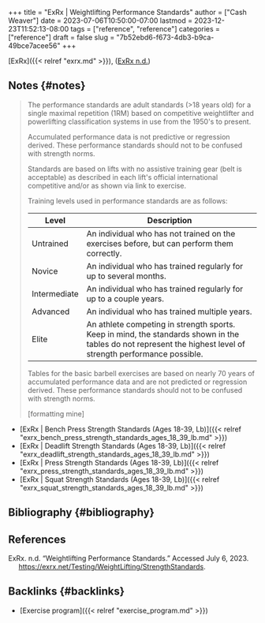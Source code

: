 +++
title = "ExRx | Weightlifting Performance Standards"
author = ["Cash Weaver"]
date = 2023-07-06T10:50:00-07:00
lastmod = 2023-12-23T11:52:13-08:00
tags = ["reference", "reference"]
categories = ["reference"]
draft = false
slug = "7b52ebd6-f673-4db3-b9ca-49bce7acee56"
+++

[ExRx]({{< relref "exrx.md" >}}), (<a href="#citeproc_bib_item_1">ExRx n.d.</a>)


## Notes {#notes}

> The performance standards are adult standards (&gt;18 years old) for a single maximal repetition (1RM) based on competitive weightlifter and powerlifting classification systems in use from the 1950's to present.
>
> Accumulated performance data is not predictive or regression derived. These performance standards should not to be confused with strength norms.
>
> Standards are based on lifts with no assistive training gear (belt is acceptable) as described in each lift's official international competitive and/or as shown via link to exercise.
>
> Training levels used in performance standards are as follows:
>
> | Level        | Description                                                                                                                                                   |
> |--------------|---------------------------------------------------------------------------------------------------------------------------------------------------------------|
> | Untrained    | An individual who has not trained on the exercises before, but can perform them correctly.                                                                    |
> | Novice       | An individual who has trained regularly for up to several months.                                                                                             |
> | Intermediate | An individual who has trained regularly for up to a couple years.                                                                                             |
> | Advanced     | An individual who has trained multiple years.                                                                                                                 |
> | Elite        | An athlete competing in strength sports. Keep in mind, the standards shown in the tables do not represent the highest level of strength performance possible. |
>
> Tables for the basic barbell exercises are based on nearly 70 years of accumulated performance data and are not predicted or regression derived. These performance standards should not to be confused with strength norms.
>
> [formatting mine]

-   [ExRx | Bench Press Strength Standards (Ages 18-39, Lb)]({{< relref "exrx_bench_press_strength_standards_ages_18_39_lb.md" >}})
-   [ExRx | Deadlift Strength Standards (Ages 18-39, Lb)]({{< relref "exrx_deadlift_strength_standards_ages_18_39_lb.md" >}})
-   [ExRx | Press Strength Standards (Ages 18-39, Lb)]({{< relref "exrx_press_strength_standards_ages_18_39_lb.md" >}})
-   [ExRx | Squat Strength Standards (Ages 18-39, Lb)]({{< relref "exrx_squat_strength_standards_ages_18_39_lb.md" >}})


## Bibliography {#bibliography}

## References

<style>.csl-entry{text-indent: -1.5em; margin-left: 1.5em;}</style><div class="csl-bib-body">
  <div class="csl-entry"><a id="citeproc_bib_item_1"></a>ExRx. n.d. “Weightlifting Performance Standards.” Accessed July 6, 2023. <a href="https://exrx.net/Testing/WeightLifting/StrengthStandards">https://exrx.net/Testing/WeightLifting/StrengthStandards</a>.</div>
</div>



## Backlinks {#backlinks}

-   [Exercise program]({{< relref "exercise_program.md" >}})
